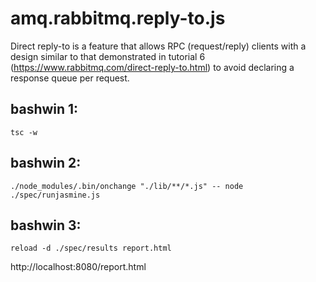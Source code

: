 # amq.rabbitmq.reply-to.js
Direct reply-to is a feature that allows RPC (request/reply) clients with a design similar to that demonstrated in tutorial 6 (https://www.rabbitmq.com/direct-reply-to.html) to avoid declaring a response queue per request.


## bashwin 1:
```
tsc -w
```
## bashwin 2:
```
./node_modules/.bin/onchange "./lib/**/*.js" -- node ./spec/runjasmine.js
```

## bashwin 3:
```
reload -d ./spec/results report.html
```


http://localhost:8080/report.html

